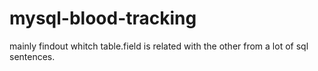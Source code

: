 # mysql-blood-tracking
mainly findout whitch table.field is related with the other from a lot of sql sentences.

